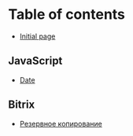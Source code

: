 # Table of contents

* [Initial page](README.md)

## JavaScript

* [Date](javascript/date.md)

## Bitrix

* [Резервное копирование](bitrix/rezervnoe-kopirovanie.md)

